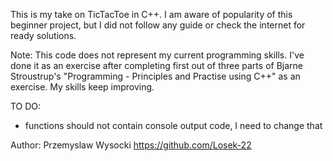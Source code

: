 This is my take on TicTacToe in C++. I am aware of popularity of this beginner project,
but I did not follow any guide or check the internet for ready solutions.

Note: This code does not represent my current programming skills. I've done it as an exercise after
completing first out of three parts of Bjarne Stroustrup's "Programming - Principles and Practise using C++"
as an exercise. My skills keep improving.

TO DO:
- functions should not contain console output code, I need to change that

Author: Przemyslaw Wysocki 
		https://github.com/Losek-22
